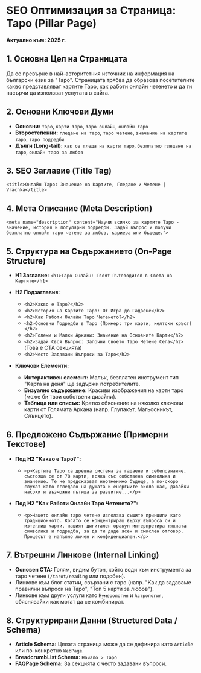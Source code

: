 # SEO Оптимизация за Страница: Таро (Pillar Page)
**Актуално към: 2025 г.**

## 1. Основна Цел на Страницата
Да се превърне в най-авторитетния източник на информация на български език за "Таро". Страницата трябва да образова посетителите какво представляват картите Таро, как работи онлайн четенето и да ги насърчи да използват услугата в сайта.

## 2. Основни Ключови Думи
*   **Основни:** `таро`, `карти таро`, `таро онлайн`, `онлайн таро`
*   **Второстепенни:** `гледане на таро`, `таро четене`, `значение на картите таро`, `таро подредби`
*   **Дълги (Long-tail):** `как се гледа на карти таро`, `безплатно гледане на таро`, `онлайн таро за любов`

## 3. SEO Заглавие (Title Tag)
`<title>Онлайн Таро: Значение на Картите, Гледане и Четене | Vrachka</title>`

## 4. Мета Описание (Meta Description)
`<meta name="description" content="Научи всичко за картите Таро - значение, история и популярни подредби. Задай въпрос и получи безплатно онлайн таро четене за любов, кариера или бъдеще.">`

## 5. Структура на Съдържанието (On-Page Structure)

*   **H1 Заглавие:** `<h1>Таро Онлайн: Твоят Пътеводител в Света на Картите</h1>`

*   **H2 Подзаглавия:**
    *   `<h2>Какво е Таро?</h2>`
    *   `<h2>История на Картите Таро: От Игра до Гадаене</h2>`
    *   `<h2>Как Работи Онлайн Таро Четенето?</h2>`
    *   `<h2>Основни Подредби в Таро (Пример: три карти, келтски кръст)</h2>`
    *   `<h2>Големи и Малки Аркани: Значение на Основните Карти</h2>`
    *   `<h2>Задай Своя Въпрос: Започни Своето Таро Четене Сега</h2>` (Това е CTA секцията)
    *   `<h2>Често Задавани Въпроси за Таро</h2>`

*   **Ключови Елементи:**
    *   **Интерактивен елемент:** Малък, безплатен инструмент тип "Карта на деня" ще задържи потребителите.
    *   **Визуално съдържание:** Красиви изображения на карти таро (може би твои собствени дизайни).
    *   **Таблица или списък:** Кратко обяснение на няколко ключови карти от Голямата Аркана (напр. Глупакът, Магьосникът, Слънцето).

## 6. Предложено Съдържание (Примерни Текстове)

*   **Под H2 "Какво е Таро?":**
    *   `<p>Картите Таро са древна система за гадаене и себепознание, състояща се от 78 карти, всяка със собствена символика и значение. Те не предсказват неотменимо бъдеще, а по-скоро служат като огледало на душата и енергиите около нас, давайки насоки и възможни пътища за развитие...</p>`

*   **Под H2 "Как Работи Онлайн Таро Четенето?":**
    *   `<p>Нашето онлайн таро четене използва същите принципи като традиционното. Когато се концентрираш върху въпроса си и изтеглиш карти, нашият дигитален оракул интерпретира тяхната символика и подредба, за да ти даде ясен и смислен отговор. Процесът е напълно личен и конфиденциален.</p>`

## 7. Вътрешни Линкове (Internal Linking)
*   **Основен CTA:** Голям, видим бутон, който води към инструмента за таро четене (`/tarot/reading` или подобен).
*   Линкове към блог статии, свързани с таро (напр. "Как да задаваме правилни въпроси на Таро", "Топ 5 карти за любов").
*   Линкове към други услуги като `Нумерология` и `Астрология`, обяснявайки как могат да се комбинират.

## 8. Структурирани Данни (Structured Data / Schema)
*   **Article Schema:** Цялата страница може да се дефинира като `Article` или по-конкретно `WebPage`.
*   **BreadcrumbList Schema:** `Начало > Таро`
*   **FAQPage Schema:** За секцията с често задавани въпроси.
